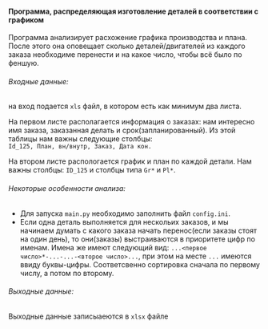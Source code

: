 #### Программа, распределяющая изготовление деталей в соответствии с графиком

Программа анализирует расхожение графика производства и плана. После этого она оповещает сколько деталей/двигателей из каждого заказа необходиме перенести и на какое число, чтобы всё было по феншую.  

###### Входные данные:
на вход подается ```xls``` файл, в котором есть как минимум два листа. 

На первом листе располагается информация о заказах: нам интересно имя заказа, заказанная делать и срок(запланированный). Из этой таблицы нам  важны следующие столбцы:							
```Id_125, План, вн/внутр, Заказ, Дата кон.```

На втором листе распологается график и план по каждой детали. Нам важны столбцы:
``ID_125`` и столбцы типа ``Gr*`` и ``Pl*``.

###### Некоторые особенности анализа:
  - Для запуска ``main.py`` необходимо заполнить файл ``config.ini``.
  - Если одна деталь выполняется для нескольих заказов, и мы начинаем думать с какого заказа начать перенос(если заказы стоят на один день), то они(заказы) выстраиваются в приоритете цифр по именам. Имена же имеют следующий вид:
    ``...<первое число>*-...-...-<второе число>...``, при этом  на месте ``...`` имеются ввиду буквы-цифры. Соответсвенно сортировка сначала по первому числу, а потом по второму.
    
###### Выходные данные:
 Выходные данные записыаеются в ``xlsx`` файле 
    
